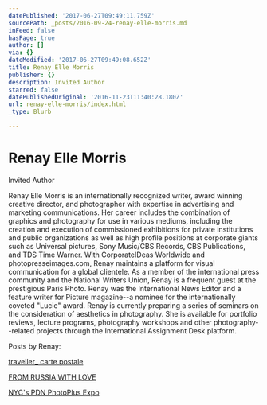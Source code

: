 ```yaml
---
datePublished: '2017-06-27T09:49:11.759Z'
sourcePath: _posts/2016-09-24-renay-elle-morris.md
inFeed: false
hasPage: true
author: []
via: {}
dateModified: '2017-06-27T09:49:08.652Z'
title: Renay Elle Morris
publisher: {}
description: Invited Author
starred: false
datePublishedOriginal: '2016-11-23T11:40:28.180Z'
url: renay-elle-morris/index.html
_type: Blurb

---
```

# Renay Elle Morris

Invited Author

Renay Elle Morris is an internationally recognized writer, award winning creative director, and photographer with expertise in advertising and marketing communications. Her career includes the combination of graphics and photography for use in various mediums, including the creation and execution of commissioned exhibitions for private institutions and public organizations as well as high profile positions at corporate giants such as Universal pictures, Sony Music/CBS Records, CBS Publications, and TDS Time Warner. With CorporateIDeas Worldwide and photopresseimages.com, Renay maintains a platform for visual communication for a global clientele. As a member of the international press community and the National Writers Union, Renay is a frequent guest at the prestigious Paris Photo. Renay was the International News Editor and a feature writer for Picture magazine--a nominee for the internationally coveted "Lucie" award. Renay is currently preparing a series of seminars on the consideration of aesthetics in photography. She is available for portfolio reviews, lecture programs, photography workshops and other photography--related projects through the International Assignment Desk platform.

Posts by Renay:

[traveller\_ carte postale][0]

[FROM RUSSIA WITH LOVE][1]

[NYC's PDN PhotoPlus Expo][2]

[0]: http://arstler.com/traveller_-carte-postale
[1]: http://arstler.com/from-russia-with-love
[2]: http://arstler.com/nycs-pdn-photoplus-expo/